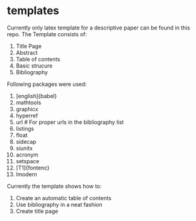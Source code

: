 # templates
Currently only latex template for a descriptive paper can be found in this repo.
The Template consists of:
  1. Title Page
  2. Abstract
  3. Table of contents
  4. Basic strucure
  5. Bibliography

Following packages were used:
  1. [english]{babel}
  2. mathtools
  3. graphicx
  4. hyperref
  5. url       # For proper urls in the bibliography list
  6. listings 
  7. float
  8. sidecap
  9. siunitx
  10. acronym
  11. setspace
  12. [T1]{fontenc}
  13. lmodern

Currently the template shows how to:
  1. Create an automatic table of contents
  2. Use bibliography in a neat fashion 
  3. Create title page
